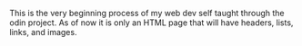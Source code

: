 This is the very beginning process of my web dev self taught through the odin project. As of now it is only an HTML page that will have headers, lists, links, and images. 